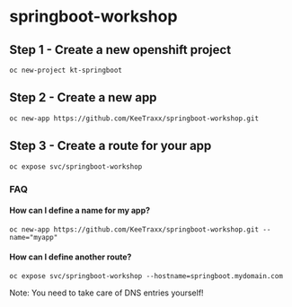 # springboot-workshop

## Step 1 - Create a new openshift project

    oc new-project kt-springboot
    
## Step 2 - Create a new app

    oc new-app https://github.com/KeeTraxx/springboot-workshop.git
    
## Step 3 - Create a route for your app
 
    oc expose svc/springboot-workshop
    
    
### FAQ

#### How can I define a name for my app?
    oc new-app https://github.com/KeeTraxx/springboot-workshop.git --name="myapp"

#### How can I define another route?
    oc expose svc/springboot-workshop --hostname=springboot.mydomain.com
    
Note: You need to take care of DNS entries yourself!

